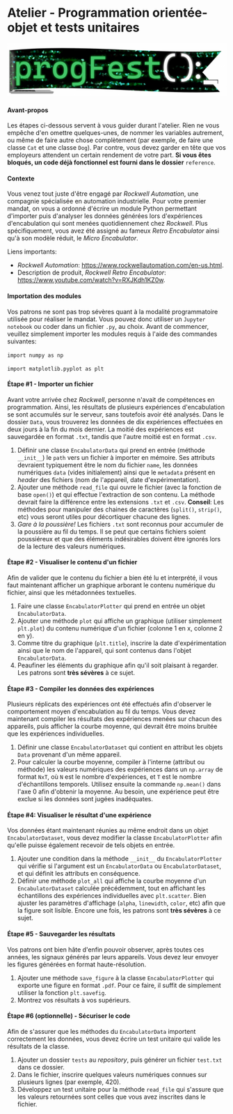 # Atelier - Programmation orientée-objet et tests unitaires

![Logo](/images/LogoProgFest.png)

#### Avant-propos
Les étapes ci-dessous servent à vous guider durant l'atelier. Rien ne vous empêche d'en omettre quelques-unes, de nommer les variables autrement, ou même de faire autre chose complètement (par exemple, de faire une classe `Cat` et une classe `Dog`). Par contre, vous devez garder en tête que vos employeurs attendent un certain rendement de votre part. **Si vous êtes bloqués, un code déjà fonctionnel est fourni dans le dossier** `reference`.

#### Contexte

Vous venez tout juste d'être engagé par *Rockwell Automation*, une compagnie spécialisée en automation industrielle. Pour votre premier mandat, on vous a ordonné d'écrire un  module Python permettant d'importer puis d'analyser les données générées lors d'expériences d'encabulation qui sont menées quotidiennement chez *Rockwell*. Plus spécifiquement, vous avez été assigné au fameux *Retro Encabulator* ainsi qu'à son modèle réduit, le *Micro Encabulator*.

Liens importants:
- *Rockwell Automation*: https://www.rockwellautomation.com/en-us.html.
- Description de produit, *Rockwell Retro Encabulator*: https://www.youtube.com/watch?v=RXJKdh1KZ0w.

#### Importation des modules
Vos patrons ne sont pas trop sévères quant à la modalité programmatoire utilisée pour réaliser le mandat. Vous pouvez donc utiliser un `Jupyter notebook` ou coder dans un fichier `.py`, au choix. Avant de commencer, veuillez simplement importer les modules requis à l'aide des commandes suivantes:

`import numpy as np`

`import matplotlib.pyplot as plt`

#### Étape #1 - Importer un fichier
Avant votre arrivée chez *Rockwell*, personne n'avait de compétences en programmation. Ainsi, les résultats de plusieurs expériences d'encabulation se sont accumulés sur le serveur, sans toutefois avoir été analysés. Dans le dossier `Data`, vous trouverez les données de dix expériences effectuées en deux jours à la fin du mois dernier. La moitié des expériences est sauvegardée en format `.txt`, tandis que l'autre moitié est en format `.csv`.

1. Définir une classe `EncabulatorData` qui prend en entrée (méthode `__init__`) le `path` vers un fichier à importer en mémoire. Ses attributs devraient typiquement être le nom du fichier `name`, les données numériques `data` (vides initialement) ainsi que le `metadata` présent en *header* des fichiers (nom de l'appareil, date d'expérimentation).
2. Ajouter une méthode `read_file` qui ouvre le fichier (avec la fonction de base `open()`) et qui effectue l'extraction de son contenu. La méthode devrait faire la différence entre les extensions `.txt` et `.csv`. **Conseil**: Les méthodes pour manipuler des chaines de caractères (`split()`, `strip()`, etc) vous seront utiles pour décortiquer chacune des lignes.
3. *Gare à la poussière!* Les fichiers `.txt` sont reconnus pour accumuler de la poussière au fil du temps. Il se peut que certains fichiers soient poussiéreux et que des éléments indésirables doivent être ignorés lors de la lecture des valeurs numériques.

#### Étape #2 - Visualiser le contenu d'un fichier
Afin de valider que le contenu du fichier a bien été lu et interprété, il vous faut maintenant afficher un graphique arborant le contenu numérique du fichier, ainsi que les métadonnées textuelles.

1. Faire une classe `EncabulatorPlotter` qui prend en entrée un objet `EncabulatorData`.
2. Ajouter une méthode `plot` qui affiche un graphique (utiliser simplement `plt.plot`) du contenu numérique d'un fichier (colonne 1 en x, colonne 2 en y).
3. Comme titre du graphique (`plt.title`), inscrire la date d'expérimentation ainsi que le nom de l'appareil, qui sont contenus dans l'objet `EncabulatorData`.
4. Peaufiner les éléments du graphique afin qu'il soit plaisant à regarder. Les patrons sont **très sévères** à ce sujet.

#### Étape #3 - Compiler les données des expériences
Plusieurs réplicats des expériences ont été effectués afin d'observer le comportement moyen d'encabulation au fil du temps. Vous devez maintenant compiler les résultats des expériences menées sur chacun des appareils, puis afficher la courbe moyenne, qui devrait être moins bruitée que les expériences individuelles.

1. Définir une classe `EncabulatorDataset` qui contient en attribut les objets `Data` provenant d'un même appareil.
2. Pour calculer la courbe moyenne, compiler à l'interne (attribut ou méthode) les valeurs numériques des expériences dans un `np.array` de format `NxT`, où `N` est le nombre d'expériences, et `T` est le nombre d'échantillons temporels. Utilisez ensuite la commande `np.mean()` dans l'axe 0 afin d'obtenir la moyenne. Au besoin, une expérience peut être exclue si les données sont jugées inadéquates.

#### Étape #4: Visualiser le résultat d'une expérience
Vos données étant maintenant réunies au même endroit dans un objet `EncabulatorDataset`, vous devez modifier la classe `EncabulatorPlotter` afin qu'elle puisse également recevoir de tels objets en entrée.

1. Ajouter une condition dans la méthode `__init__` du `EncabulatorPlotter` qui vérifie si l'argument est un `EncabulatorData` ou `EncabulatorDataset`, et qui définit les attributs en conséquence.
2. Définir une méthode `plot_all` qui affiche la courbe moyenne d'un `EncabulatorDataset` calculée précédemment, tout en affichant les échantillons des expériences individuelles avec `plt.scatter`. Bien ajuster les paramètres d'affichage (`alpha`, `linewidth`, `color`, etc) afin que la figure soit lisible. Encore une fois, les patrons sont **très sévères** à ce sujet. 

#### Étape #5 - Sauvegarder les résultats
Vos patrons ont bien hâte d'enfin pouvoir observer, après toutes ces années, les signaux générés par leurs appareils. Vous devez leur envoyer les figures générées en format haute-résolution.

1. Ajouter une méthode `save_figure` à la classe `EncabulatorPlotter` qui exporte une figure en format `.pdf`. Pour ce faire, il suffit de simplement utiliser la fonction `plt.savefig`.
2. Montrez vos résultats à vos supérieurs.

#### Étape #6 (optionnelle) - Sécuriser le code
Afin de s'assurer que les méthodes du `EncabulatorData` importent correctement les données, vous devez écrire un test unitaire qui valide les résultats de la classe.

1. Ajouter un dossier `tests` au *repository*, puis générer un fichier `test.txt` dans ce dossier.
2. Dans le fichier, inscrire quelques valeurs numériques connues sur plusieurs lignes (par exemple, 420).
3. Développez un test unitaire pour la méthode `read_file` qui s'assure que les valeurs retournées sont celles que vous avez inscrites dans le fichier.
 
